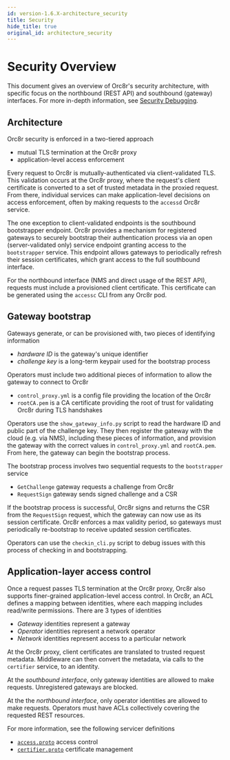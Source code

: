 ```yaml
---
id: version-1.6.X-architecture_security
title: Security
hide_title: true
original_id: architecture_security
---
```


# Security Overview

This document gives an overview of Orc8r's security architecture, with specific focus on the northbound (REST API) and southbound (gateway)
interfaces. For more in-depth information, see [Security Debugging](./dev_security.md).

## Architecture

Orc8r security is enforced in a two-tiered approach

- mutual TLS termination at the Orc8r proxy
- application-level access enforcement

Every request to Orc8r is mutually-authenticated via client-validated TLS. This validation occurs at the Orc8r proxy, where the request's
client certificate is converted to a set of trusted metadata in the proxied request. From there, individual services can make
application-level decisions on access enforcement, often by making requests to the `accessd` Orc8r service.

The one exception to client-validated endpoints is the southbound bootstrapper endpoint. Orc8r provides a mechanism for registered gateways
to securely bootstrap their authentication process via an open (server-validated only) service endpoint granting access to the
`bootstrapper` service. This endpoint allows gateways to periodically refresh their session certificates, which grant access to the full
southbound interface.

For the northbound interface (NMS and direct usage of the REST API), requests must include a provisioned client certificate. This
certificate can be generated using the `accessc` CLI from any Orc8r pod.

## Gateway bootstrap

Gateways generate, or can be provisioned with, two pieces of identifying information

- *hardware ID* is the gateway's unique identifier
- *challenge key* is a long-term keypair used for the bootstrap process

Operators must include two additional pieces of information to allow the gateway to connect to Orc8r

- `control_proxy.yml` is a config file providing the location of the Orc8r
- `rootCA.pem` is a CA certificate providing the root of trust for validating Orc8r during TLS handshakes

Operators use the `show_gateway_info.py` script to read the hardware ID and public part of the challenge key. They then register the gateway
with the cloud (e.g. via NMS), including these pieces of information, and provision the gateway with the correct values in
`control_proxy.yml` and `rootCA.pem`. From here, the gateway can begin the bootstrap process.

The bootstrap process involves two sequential requests to the `bootstrapper` service

- `GetChallenge` gateway requests a challenge from Orc8r
- `RequestSign` gateway sends signed challenge and a CSR

If the bootstrap process is successful, Orc8r signs and returns the CSR from the `RequestSign` request, which the gateway can now use as
its session certificate. Orc8r enforces a max validity period, so gateways must periodically re-bootstrap to receive updated session
certificates.

Operators can use the `checkin_cli.py` script to debug issues with this process of checking in and bootstrapping.

## Application-layer access control

Once a request passes TLS termination at the Orc8r proxy, Orc8r also supports finer-grained application-level access control. In Orc8r,
an ACL defines a mapping between identities, where each mapping includes read/write permissions. There are 3 types of identities

- *Gateway* identities represent a gateway
- *Operator* identities represent a network operator
- *Network* identities represent access to a particular network

At the Orc8r proxy, client certificates are translated to trusted request metadata. Middleware can then convert the metadata, via calls to
the `certifier` service, to an identity.

At the *southbound interface*, only gateway identities are allowed to make requests. Unregistered gateways are blocked.

At the the *northbound interface*, only operator identities are allowed to make requests. Operators must have ACLs collectively covering
the requested REST resources.

For more information, see the following servicer definitions
- [`access.proto`](https://github.com/magma/magma/blob/master/orc8r/cloud/go/services/accessd/protos/access.proto) access control
- [`certifier.proto`](https://github.com/magma/magma/blob/master/orc8r/cloud/go/services/certifier/protos/certifier.proto) certificate management
